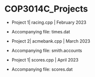 # COP3014C_Projects

* Project 1| racing.cpp | February 2023
* Accompanying file: times.dat

* Project 2| acmebank.cpp | March 2023
* Accompanying file: smith.accounts

* Project 1| scores.cpp | April 2023
* Accompanying file: scores.dat

